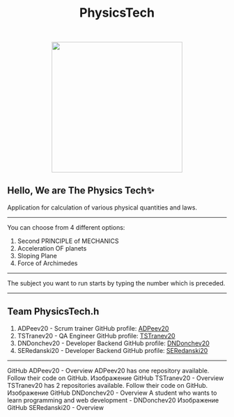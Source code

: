 <h1 align="center">PhysicsTech</h1>
<br>

<p align="center">
<img src="https://cdn.discordapp.com/attachments/910895800756871218/916379891656716308/Screenshot_2021-12-03_192536-removebg-preview.png" width="300">
</p>

## Hello, We are The Physics Tech✨

Application for calculation of various physical quantities and laws.
---------------------------------------------- --------------------------------------
You can choose from 4 different options:
1. Second PRINCIPLE of MECHANICS
2. Acceleration OF planets
3. Sloping Plane
4. Force of Archimedes
---------------------------------------------- --------------------------------------
The subject you want to run starts by typing the number which is preceded.

---
 
 ## Team    <a name = "team">PhysicsTech.h</a>
1. ADPeev20 - Scrum trainer
GitHub profile: [ADPeev20](https://github.com/ADPeev20)
2. TSTranev20 - QA Engineer
GitHub profile: [TSTranev20](https://github.com/TSTranev20)
3. DNDonchev20 - Developer Backend
GitHub profile: [DNDonchev20](https://github.com/DNDonchev20)
4. SERedanski20 - Developer Backend
GitHub profile: [SERedanski20](https://github.com/SERedanski20)

 ---
GitHub
ADPeev20 - Overview
ADPeev20 has one repository available. Follow their code on GitHub.
Изображение
GitHub
TSTranev20 - Overview
TSTranev20 has 2 repositories available. Follow their code on GitHub.
Изображение
GitHub
DNDonchev20 - Overview
A student who wants to learn programming and web development - DNDonchev20
Изображение
GitHub
SERedanski20 - Overview
